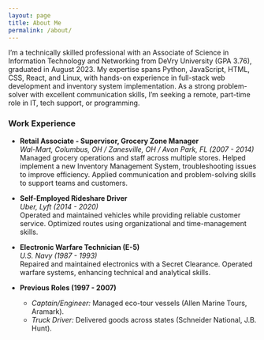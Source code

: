 ```yaml
---
layout: page
title: About Me
permalink: /about/
---
```


I’m a technically skilled professional with an Associate of Science in Information Technology and Networking from DeVry University (GPA 3.76), graduated in August 2023. My expertise spans Python, JavaScript, HTML, CSS, React, and Linux, with hands-on experience in full-stack web development and inventory system implementation. As a strong problem-solver with excellent communication skills, I’m seeking a remote, part-time role in IT, tech support, or programming.

### Work Experience

- **Retail Associate - Supervisor, Grocery Zone Manager**  
  *Wal-Mart, Columbus, OH / Zanesville, OH / Avon Park, FL (2007 - 2014)*  
  Managed grocery operations and staff across multiple stores. Helped implement a new Inventory Management System, troubleshooting issues to improve efficiency. Applied communication and problem-solving skills to support teams and customers.

- **Self-Employed Rideshare Driver**  
  *Uber, Lyft (2014 - 2020)*  
  Operated and maintained vehicles while providing reliable customer service. Optimized routes using organizational and time-management skills.

- **Electronic Warfare Technician (E-5)**  
  *U.S. Navy (1987 - 1993)*  
  Repaired and maintained electronics with a Secret Clearance. Operated warfare systems, enhancing technical and analytical skills.

- **Previous Roles (1997 - 2007)**  
  - *Captain/Engineer:* Managed eco-tour vessels (Allen Marine Tours, Aramark).  
  - *Truck Driver:* Delivered goods across states (Schneider National, J.B. Hunt).